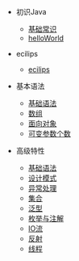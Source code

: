 
- 初识Java

  - [基础常识](01学习笔记/1.2_基础常识.md)
  - [helloWorld](01学习笔记/1.9_helloWorld.md)

- ecilips
  - [ecilips](01学习笔记/2.6_eclipse.md)

- 基本语法
  
  - [基础语法](01学习笔记/2.1_基础语法.md)
  - [数组](01学习笔记/4.5_数组.md)
  - [面向对象](01学习笔记/5.1_面向对象.md)
  - [可变参数个数](01学习笔记/6.1_可变参数个数.md)

- 高级特性

  - [基础语法](01学习笔记/7.1_高级特性.md)
  - [设计模式](01学习笔记/8.5_设计模式.md)
  - [异常处理](01学习笔记/10.1_异常处理.md)
  - [集合](01学习笔记/10.4_集合.md)
  - [泛型](01学习笔记/11.1_泛型.md)
  - [枚举与注解](01学习笔记/11.6_枚举与注解.md)
  - [IO流](01学习笔记/12.1_IO流.md)
  - [反射](01学习笔记/14.1_反射.md)
  - [线程](01学习笔记/15.1_线程.md)
